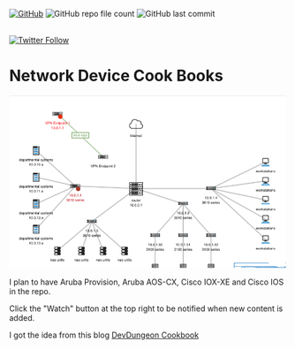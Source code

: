 <a href="https://mwhubbard.blogspot.com"><img alt="GitHub" src="https://img.shields.io/github/license/rikosintie/CookBook"></a>
![GitHub repo file count](https://img.shields.io/github/directory-file-count/rikosintie/CookBook)
![GitHub last commit](https://img.shields.io/github/last-commit/rikosintie/CookBook)

</br>
<a href="https://twitter.com/rikosintie"><img alt="Twitter Follow" src="https://img.shields.io/twitter/follow/rikosintie?style=social"></a>

# Network Device Cook Books

![Network](/Aruba/images/Network-Topology-Diagram-Template-small-1.png)


I plan to have Aruba Provision, Aruba AOS-CX, Cisco IOX-XE and Cisco IOS in the repo.

Click the "Watch" button at the top right to be  notified when new content is added.


I got the idea from this blog
[DevDungeon Cookbook](https://www.devdungeon.com/cookbook)
